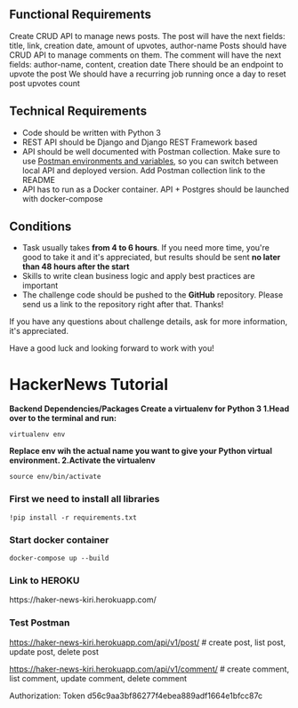 ## **Functional Requirements**
Create CRUD API to manage news posts. The post will have the next fields: title, link, creation date, amount of upvotes, author-name
Posts should have CRUD API to manage comments on them. The comment will have the next fields: author-name, content, creation date
There should be an endpoint to upvote the post
We should have a recurring job running once a day to reset post upvotes count

## **Technical Requirements**

- Code should be written with Python 3
- REST API should be Django and Django REST Framework based
- API should be well documented with Postman collection. Make sure to use [Postman environments and variables](https://learning.postman.com/docs/postman/variables-and-environments/variables/#understanding-variables-and-environments), so you can switch between local API and deployed version. Add Postman collection link to the README
- API has to run as a Docker container. API + Postgres should be launched with docker-compose

## **Conditions**

- Task usually takes **from 4 to 6 hours**. If you need more time, you're good to take it and it's appreciated, but results should be sent **no later than 48 hours after the start**
- Skills to write clean business logic and apply best practices are important
- The challenge code should be pushed to the **GitHub** repository. Please send us a link to the repository right after that. Thanks!

If you have any questions about challenge details, ask for more information, it's appreciated.

Have a good luck and looking forward to work with you!

# HackerNews Tutorial
**Backend Dependencies/Packages
Create a virtualenv for Python 3
1.Head over to the terminal and run:**
```
virtualenv env 
```
**Replace env wih the actual name you want to give your Python virtual environment.
2.Activate the virtualenv**
```
source env/bin/activate
```

<h3>First we need to install all libraries
</h3>

```
!pip install -r requirements.txt
```
<h3> Start docker container</h3>

```
docker-compose up --build
```
 <h3> Link to HEROKU</h3> 
 https://haker-news-kiri.herokuapp.com/
 
<h3> Test Postman</h3>  

https://haker-news-kiri.herokuapp.com/api/v1/post/ # create post, list post, update post, delete post

https://haker-news-kiri.herokuapp.com/api/v1/comment/ # create comment, list comment, update comment, delete comment

Authorization: Token d56c9aa3bf86277f4ebea889adf1664e1bfcc87c
